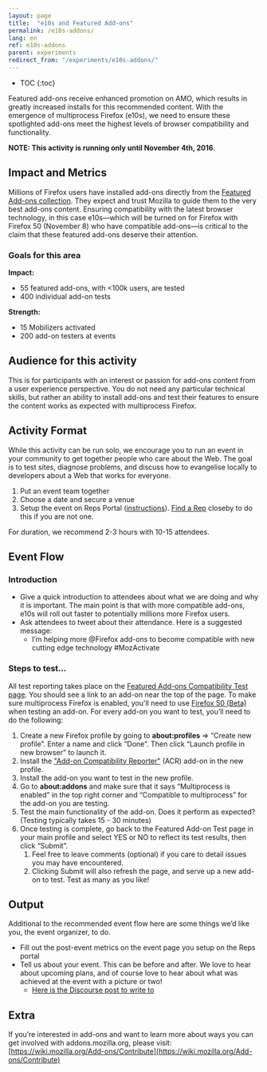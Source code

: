 ```yaml
---
layout: page
title:  "e10s and Featured Add-ons"
permalink: /e10s-addons/
lang: en
ref: e10s-addons
parent: experiments
redirect_from: "/experiments/e10s-addons/"
---
```


* TOC
{:toc}

Featured add-ons receive enhanced promotion on AMO, which results in greatly increased installs for this recommended content. With the emergence of multiprocess Firefox (e10s), we need to ensure these spotlighted add-ons meet the highest levels of browser compatibility and functionality.

__NOTE: This activity is running only until November 4th, 2016__.

## Impact and Metrics

Millions of Firefox users have installed add-ons directly from the [Featured Add-ons collection](https://addons.mozilla.org/firefox/extensions/?sort=featured). They expect and trust Mozilla to guide them to the very best add-ons content. Ensuring compatibility with the latest browser technology, in this case e10s—which will be turned on for Firefox with Firefox 50 (November 8) who have compatible add-ons—is critical to the claim that these featured add-ons deserve their attention.

### Goals for this area

__Impact:__

* 55 featured add-ons, with <100k users, are tested
* 400 individual add-on tests

__Strength:__

* 15 Mobilizers activated
* 200 add-on testers at events

## Audience for this activity

This is for participants with an interest or passion for add-ons content from a user experience perspective. You do not need any particular technical skills, but rather an ability to install add-ons and test their features to ensure the content works as expected with multiprocess Firefox.

## Activity Format

While this activity can be run solo, we encourage you to run an event in your community to get together people who care about the Web. The goal is to test sites, diagnose problems, and discuss how to evangelise locally to developers about a Web that works for everyone.

1. Put an event team together
2. Choose a date and secure a venue
3. Setup the event on Reps Portal ([instructions](https://wiki.mozilla.org/ReMo/SOPs/Event_hosting)). [Find a Rep](https://reps.mozilla.org/people/) closeby to do this if you are not one.

For duration, we recommend 2-3 hours with 10-15 attendees.

## Event Flow

### Introduction

* Give a quick introduction to attendees about what we are doing and why it is important. The main point is that with more compatible add-ons, e10s will roll out faster to potentially millions more Firefox users.
* Ask attendees to tweet about their attendance. Here is a suggested message:
    * I’m helping more @Firefox add-ons to become compatible with new cutting edge technology <link of this page> #MozActivate

### Steps to test...

All test reporting takes place on the [Featured Add-ons Compatibility Test page](https://featured-addons-test.herokuapp.com/). You should see a link to an add-on near the top of the page.
To make sure multiprocess Firefox is enabled, you'll need to use [Firefox 50 (Beta)](https://www.mozilla.org/firefox/channel/) when testing an add-on. For every add-on you want to test, you’ll need to do the following:

1. Create a new Firefox profile by going to __about:profiles__ => “Create new profile”. Enter a name and click “Done”. Then click “Launch profile in new browser” to launch it.
2. Install the ["Add-on Compatibility Reporter"](https://addons.mozilla.org/addon/add-on-compatibility-reporter?src=external-activatee10s1) (ACR) add-on in the new profile.
3. Install the add-on you want to test in the new profile.
4. Go to __about:addons__ and make sure that it says “Multiprocess is enabled” in the top right corner and “Compatible to multiprocess” for the add-on you are testing.
5. Test the main functionality of the add-on. Does it perform as expected? (Testing typically takes 15 - 30 minutes)
6. Once testing is complete, go back to the Featured Add-on Test page in your main profile and select YES or NO to reflect its test results, then click “Submit”.
    1. Feel free to leave comments (optional) if you care to detail issues you may have encountered.
    2. Clicking Submit will also refresh the page, and serve up a new add-on to test. Test as many as you like!

## Output

Additional to the recommended event flow here are some things we’d like you, the event organizer, to do.

* Fill out the post-event metrics on the event page you setup on the Reps portal
* Tell us about your event. This can be before and after. We love to hear about upcoming plans, and of course love to hear about what was achieved at the event with a picture or two!
    * [Here is the Discourse post to write to](https://discourse.mozilla-community.org/t/activate-mozilla-e10s-compatibility-and-featured-add-ons/11193)

## Extra

If you’re interested in add-ons and want to learn more about ways you can get involved with addons.mozilla.org, please visit: [https://wiki.mozilla.org/Add-ons/Contribute](https://wiki.mozilla.org/Add-ons/Contribute)
